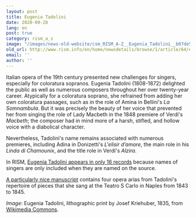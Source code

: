 ```yaml
---
layout: post
title: Eugenia Tadolini
date: 2020-09-28
lang: en
post: true
category: rism_a_z
image: "/images/news-old-website/csm_RISM_A-Z__Eugenia_Tadolini__b07de51394.jpg"
old_url: http://www.rism.info/en/home/newsdetails/browse/1/article/64/eugenia-tadolini.html
email: ''
author: ''
---
```


Italian opera of the 19th century presented new challenges for singers, especially for coloratura sopranos. Eugenia Tadolini (1808-1872) delighted the public as well as numerous composers throughout her over twenty-year career. Atypically for a coloratura soprano, she refrained from adding her own coloratura passages, such as in the role of Amina in Bellini's _La Somnambula_. But it was precisely the beauty of her voice that prevented her from singing the role of Lady Macbeth in the 1848 premiere of Verdi's _Macbeth_; the composer had in mind more of a harsh, stifled, and hollow voice with a diabolical character.   
  
Nevertheless, Tadolini's name remains associated with numerous premieres, including Adina in Donizetti's _L'elisir d’amore_, the main role in his _Linda di Chamounix_, and the title role in Verdi's _Alzira_.   
  
In RISM, [Eugenia Tadolini appears in only 16 records](https://opac.rism.info/search?View=rism&q=Tadolini+Eugenia) because names of singers are only included when they are named on the source.   
  
[A particularly nice manuscript](https://opac.rism.info/search?id=450065335&View=rism) contains four opera arias from Tadolini's repertoire of pieces that she sang at the Teatro S Carlo in Naples from 1843 to 1845.&nbsp;   
  
  
_Image_: Eugenia Tadolini, lithographic print by Josef Kriehuber, 1835, from [Wikimedia Commons](https://de.wikipedia.org/wiki/Datei:Eugenia_Tadolini.jpg).

&nbsp;
